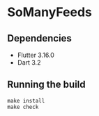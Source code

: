 # SoManyFeeds

## Dependencies

 * Flutter 3.16.0
 * Dart 3.2

## Running the build

```
make install
make check
```
